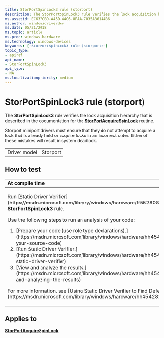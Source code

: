 ```yaml
---
title: StorPortSpinLock3 rule (storport)
description: The StorPortSpinLock3 rule verifies the lock acquisition hierarchy that is described in the documentation for the StorPortAcquireSpinLock routine.
ms.assetid: EC637CBD-A45D-44C6-8FAA-7035A36144B6
ms.author: windowsdriverdev
ms.date: 05/21/2018
ms.topic: article
ms.prod: windows-hardware
ms.technology: windows-devices
keywords: ["StorPortSpinLock3 rule (storport)"]
topic_type:
- apiref
api_name:
- StorPortSpinLock3
api_type:
- NA
ms.localizationpriority: medium
---
```


# StorPortSpinLock3 rule (storport)


The **StorPortSpinLock3** rule verifies the lock acquisition hierarchy that is described in the documentation for the [**StorPortAcquireSpinLock**](https://msdn.microsoft.com/library/windows/hardware/ff567025) routine.

Storport miniport drivers must ensure that they do not attempt to acquire a lock that is already held or acquire locks in an incorrect order. Either of these mistakes will result in system deadlock.

|              |          |
|--------------|----------|
| Driver model | Storport |

How to test
-----------

<table>
<colgroup>
<col width="100%" />
</colgroup>
<thead>
<tr class="header">
<th align="left">At compile time</th>
</tr>
</thead>
<tbody>
<tr class="odd">
<td align="left"><p>Run [Static Driver Verifier](https://msdn.microsoft.com/library/windows/hardware/ff552808) and specify the <strong>StorPortSpinLock3</strong> rule.</p>
Use the following steps to run an analysis of your code:
<ol>
<li>[Prepare your code (use role type declarations).](https://msdn.microsoft.com/library/windows/hardware/hh454281#preparing-your-source-code)</li>
<li>[Run Static Driver Verifier.](https://msdn.microsoft.com/library/windows/hardware/hh454281#running-static-driver-verifier)</li>
<li>[View and analyze the results.](https://msdn.microsoft.com/library/windows/hardware/hh454281#viewing-and-analyzing-the-results)</li>
</ol>
<p>For more information, see [Using Static Driver Verifier to Find Defects in Drivers](https://msdn.microsoft.com/library/windows/hardware/hh454281).</p></td>
</tr>
</tbody>
</table>

Applies to
----------

[**StorPortAcquireSpinLock**](https://msdn.microsoft.com/library/windows/hardware/ff567025)
 

 





